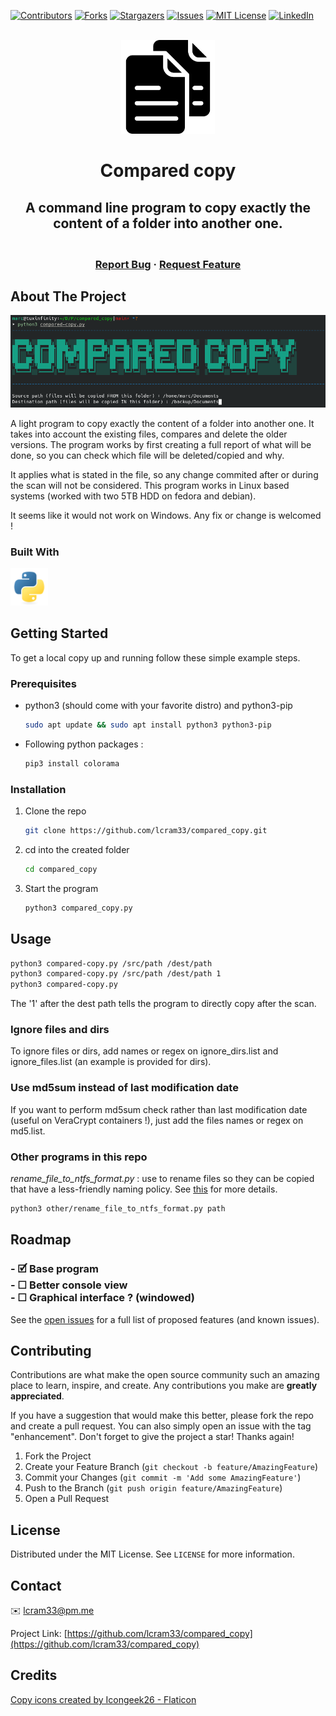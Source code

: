 <a name="readme-top"></a>

[![Contributors][contributors-shield]][contributors-url]
[![Forks][forks-shield]][forks-url]
[![Stargazers][stars-shield]][stars-url]
[![Issues][issues-shield]][issues-url]
[![MIT License][license-shield]][license-url]
[![LinkedIn][linkedin-shield]][linkedin-url]


<br />
<div align="center">
  <a href="https://github.com/lcram33/compared_copy">
    <img src="images/logo.png" alt="Logo" width="150" height="150">
  </a>

  <h1 align="center">Compared copy</h1>
  
  <h2 align="center">
    A command line program to copy exactly the content of a folder into another one.
  </h2>

  <h3 align="center">
    <br />
    <a href="https://github.com/lcram33/compared_copy/issues">Report Bug</a>
    ·
    <a href="https://github.com/lcram33/compared_copy/issues">Request Feature</a>
  </h3>
</div>


<!-- ABOUT THE PROJECT -->
## About The Project

![Product Name Screen Shot][product-screenshot]

<p align="left">
  A light program to copy exactly the content of a folder into another one.
  It takes into account the existing files, compares and delete the older versions.
  The program works by first creating a full report of what will be done, so you can check which file will be deleted/copied and why.
</p>
<p align="left">
  It applies what is stated in the file, so any change commited after or during the scan will not be considered.
  This program works in Linux based systems (worked with two 5TB HDD on fedora and debian).
</p>
<p align="left">
  It seems like it would not work on Windows. Any fix or change is welcomed !
</p>


### Built With

<a href="https://www.python.org">
  <img src="https://raw.githubusercontent.com/devicons/devicon/master/icons/python/python-original.svg" width=60/>
</a>


<!-- GETTING STARTED -->
## Getting Started

To get a local copy up and running follow these simple example steps.


### Prerequisites

* python3 (should come with your favorite distro) and python3-pip
  ```sh
  sudo apt update && sudo apt install python3 python3-pip
  ```
* Following python packages :
  ```sh
  pip3 install colorama
  ```


### Installation

1. Clone the repo
   ```sh
   git clone https://github.com/lcram33/compared_copy.git
   ```
2. cd into the created folder
   ```sh
   cd compared_copy
   ```

3. Start the program
   ```sh
   python3 compared_copy.py
   ```


<!-- USAGE EXAMPLES -->
## Usage

```sh
python3 compared-copy.py /src/path /dest/path
python3 compared-copy.py /src/path /dest/path 1
python3 compared-copy.py
```

The '1' after the dest path tells the program to directly copy after the scan. 

### Ignore files and dirs

To ignore files or dirs, add names or regex on ignore_dirs.list and ignore_files.list (an example is provided for dirs).

### Use md5sum instead of last modification date

If you want to perform md5sum check rather than last modification date (useful on VeraCrypt containers !), just add the files names or regex on md5.list.


### Other programs in this repo

<i>rename_file_to_ntfs_format.py</i> : use to rename files so they can be copied that have a less-friendly naming policy. See [this](https://stackoverflow.com/a/35352640) for more details.
   ```sh
   python3 other/rename_file_to_ntfs_format.py path
   ```


<!-- ROADMAP -->
## Roadmap
<h3>
- 🗹 Base program <br>
- ☐ Better console view <br>
- ☐ Graphical interface ? (windowed)
</h3>

See the [open issues](https://github.com/lcram33/compared_copy/issues) for a full list of proposed features (and known issues).


<!-- CONTRIBUTING -->
## Contributing

Contributions are what make the open source community such an amazing place to learn, inspire, and create. Any contributions you make are **greatly appreciated**.

If you have a suggestion that would make this better, please fork the repo and create a pull request. You can also simply open an issue with the tag "enhancement".
Don't forget to give the project a star! Thanks again!

1. Fork the Project
2. Create your Feature Branch (`git checkout -b feature/AmazingFeature`)
3. Commit your Changes (`git commit -m 'Add some AmazingFeature'`)
4. Push to the Branch (`git push origin feature/AmazingFeature`)
5. Open a Pull Request


<!-- LICENSE -->
## License

Distributed under the MIT License. See `LICENSE` for more information.


<!-- CONTACT -->
## Contact

✉️ lcram33@pm.me

Project Link: [https://github.com/lcram33/compared_copy](https://github.com/lcram33/compared_copy)


## Credits

<a href="https://www.flaticon.com/free-icons/copy" title="copy icons">Copy icons created by Icongeek26 - Flaticon</a>


<!-- MARKDOWN LINKS & IMAGES -->
<!-- https://www.markdownguide.org/basic-syntax/#reference-style-links -->
[contributors-shield]: https://img.shields.io/github/contributors/lcram33/compared_copy.svg?style=for-the-badge
[contributors-url]: https://github.com/lcram33/compared_copy/graphs/contributors
[forks-shield]: https://img.shields.io/github/forks/lcram33/compared_copy.svg?style=for-the-badge
[forks-url]: https://github.com/lcram33/compared_copy/network/members
[stars-shield]: https://img.shields.io/github/stars/lcram33/compared_copy.svg?style=for-the-badge
[stars-url]: https://github.com/lcram33/compared_copy/stargazers
[issues-shield]: https://img.shields.io/github/issues/lcram33/compared_copy.svg?style=for-the-badge
[issues-url]: https://github.com/lcram33/compared_copy/issues
[license-shield]: https://img.shields.io/github/license/lcram33/compared_copy.svg?style=for-the-badge
[license-url]: https://github.com/lcram33/compared_copy/blob/master/LICENSE
[linkedin-shield]: https://img.shields.io/badge/-LinkedIn-black.svg?style=for-the-badge&logo=linkedin&colorB=555
[linkedin-url]: https://linkedin.com/in/marc-lecointre
[product-screenshot]: images/screenshot.png